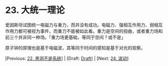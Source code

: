 # 23. 大统一理论

爱因斯坦试图统一电磁力与重力，而并没有成功。电磁力、强相互作用力、弱相互作用力都可被视为事件，而重力不能被如此看。重力是空间的扭曲，或者重力场和前三个并非同一种场。「重力场更基础，等同于空间？或不是」

原子钟的原理也是基于电磁波，其等同于时间的感知是基于对光的观察。

[Previous: [22. 黑洞不是系统](22.md)] | [Draft: [Draft](../Draft.md)] | [Next: [24. 波动](24.md)]